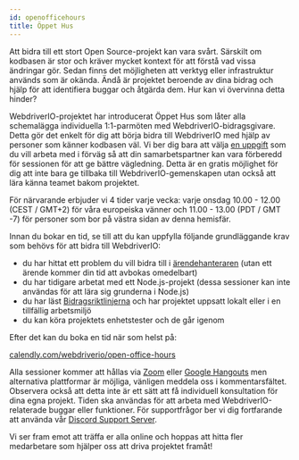 ```yaml
---
id: openofficehours
title: Öppet Hus
---
```


Att bidra till ett stort Open Source-projekt kan vara svårt. Särskilt om kodbasen är stor och kräver mycket kontext för att förstå vad vissa ändringar gör. Sedan finns det möjligheten att verktyg eller infrastruktur används som är okända. Ändå är projektet beroende av dina bidrag och hjälp för att identifiera buggar och åtgärda dem. Hur kan vi övervinna detta hinder?

WebdriverIO-projektet har introducerat Öppet Hus som låter alla schemalägga individuella 1:1-parmöten med WebdriverIO-bidragsgivare. Detta gör det enkelt för dig att börja bidra till WebdriverIO med hjälp av personer som känner kodbasen väl. Vi ber dig bara att välja [en uppgift](https://github.com/webdriverio/webdriverio/issues?q=is%3Aissue+is%3Aopen+sort%3Aupdated-desc+label%3Afirst-timers-only) som du vill arbeta med i förväg så att din samarbetspartner kan vara förberedd för sessionen för att ge bättre vägledning. Detta är en gratis möjlighet för dig att inte bara ge tillbaka till WebdriverIO-gemenskapen utan också att lära känna teamet bakom projektet.

För närvarande erbjuder vi 4 tider varje vecka: varje onsdag 10.00 - 12.00 (CEST / GMT+2) för våra europeiska vänner och 11.00 - 13.00 (PDT / GMT -7) för personer som bor på västra sidan av denna hemisfär.

Innan du bokar en tid, se till att du kan uppfylla följande grundläggande krav som behövs för att bidra till WebdriverIO:

- du har hittat ett problem du vill bidra till i [ärendehanteraren](https://github.com/webdriverio/webdriverio/issues) (utan ett ärende kommer din tid att avbokas omedelbart)
- du har tidigare arbetat med ett Node.js-projekt (dessa sessioner kan inte användas för att lära sig grunderna i Node.js)
- du har läst [Bidragsriktlinjerna](https://github.com/webdriverio/webdriverio/blob/main/CONTRIBUTING.md#set-up-project) och har projektet uppsatt lokalt eller i en tillfällig arbetsmiljö
- du kan köra projektets enhetstester och de går igenom

Efter det kan du boka en tid när som helst på:

[calendly.com/webdriverio/open-office-hours](https://calendly.com/webdriverio/open-office-hours)

Alla sessioner kommer att hållas via [Zoom](https://zoom.us/) eller [Google Hangouts](https://hangouts.google.com/) men alternativa plattformar är möjliga, vänligen meddela oss i kommentarsfältet. Observera också att detta inte är ett sätt att få individuell konsultation för dina egna projekt. Tiden ska användas för att arbeta med WebdriverIO-relaterade buggar eller funktioner. För supportfrågor ber vi dig fortfarande att använda vår [Discord Support Server](https://discord.webdriver.io).

Vi ser fram emot att träffa er alla online och hoppas att hitta fler medarbetare som hjälper oss att driva projektet framåt!